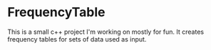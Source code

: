 # FrequencyTable
This is a small c++ project I'm working on mostly for fun. It creates frequency tables for sets of data used as input.
